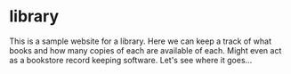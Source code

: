 # library
This is a sample website for a library. Here we can keep a track of what books and how many copies of each are available of each. Might even act as a bookstore record keeping software. Let's see where it goes... 
